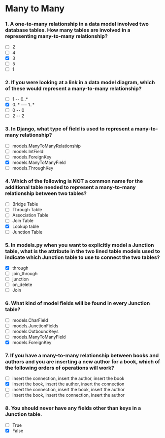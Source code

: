 # Many to Many

### 1. A one-to-many relationship in a data model involved two database tables. How many tables are involved in a representing many-to-many relationship?

- [ ] 2
- [ ] 4
- [x] 3
- [ ] 5
- [ ] 1

### 2. If you were looking at a link in a data model diagram, which of these would represent a many-to-many relationship?

- [ ] 1 -- 0..*
- [x] 0..* --- 1..*
- [ ] 0 -- 0
- [ ] 2 -- 2

### 3. In Django, what type of field is used to represent a many-to-many relationship?

- [ ] models.ManyToManyRelationship
- [ ] models.lntField
- [ ] models.ForeignKey
- [x] models.ManyToManyField
- [ ] models.ThroughKey

### 4. Which of the following is NOT a common name for the additional table needed to represent a many-to-many relationship between two tables?

- [ ] Bridge Table
- [ ] Through Table
- [ ] Association Table
- [ ] Join Table
- [x] Lookup table
- [ ] Junction Table

### 5. In models.py when you want to explicitly model a Junction table, what is the attribute in the two lined table models used to indicate which Junction table to use to connect the two tables?

- [x] through
- [ ] join_through
- [ ] junction
- [ ] on_delete
- [ ] Join

### 6. What kind of model fields will be found in every Junction table?

- [ ] models.CharField
- [ ] models.JunctionFields
- [ ] models.OutboundKeys
- [ ] models.ManyToManyField
- [x] models.ForeignKey

### 7. If you have a many-to-many relationship between books and authors and you are inserting a new author for a book, which of the following orders of operations will work?

- [ ] insert the connection, insert the author, insert the book
- [x] insert the book, insert the author, insert the connection
- [ ] insert the connection, insert the book, insert the author
- [ ] insert the book, insert the connection, insert the author

### 8. You should never have any fields other than keys in a Junction table.

- [ ] True
- [x] False
